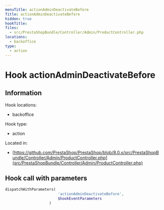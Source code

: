 ```yaml
---
menuTitle: actionAdminDeactivateBefore
Title: actionAdminDeactivateBefore
hidden: true
hookTitle: 
files:
  - src/PrestaShopBundle/Controller/Admin/ProductController.php
locations:
  - backoffice
type:
  - action
---
```


# Hook actionAdminDeactivateBefore

## Information

Hook locations: 
  - backoffice

Hook type: 
  - action

Located in: 
  - [https://github.com/PrestaShop/PrestaShop/blob/8.0.x/src/PrestaShopBundle/Controller/Admin/ProductController.php](src/PrestaShopBundle/Controller/Admin/ProductController.php)

## Hook call with parameters

```php
dispatchWithParameters(
                        'actionAdminDeactivateBefore',
                        $hookEventParameters
                    )
```